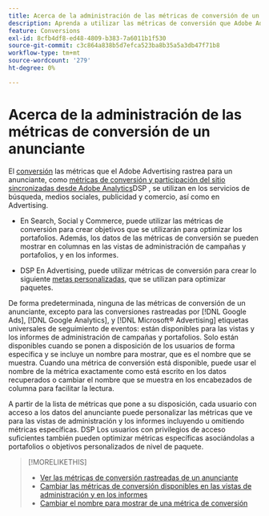 ```yaml
---
title: Acerca de la administración de las métricas de conversión de un anunciante
description: Aprenda a utilizar las métricas de conversión que Adobe Advertising rastrea para un anunciante.
feature: Conversions
exl-id: 8cfb4df8-ed48-4809-b383-7a6011b1f530
source-git-commit: c3c864a838b5d7efca523ba8b35a5a3db47f71b8
workflow-type: tm+mt
source-wordcount: '279'
ht-degree: 0%

---
```


# Acerca de la administración de las métricas de conversión de un anunciante

El [conversión](/help/search-social-commerce/glossary.md#c-d) las métricas que el Adobe Advertising rastrea para un anunciante, como [métricas de conversión y participación del sitio sincronizadas desde Adobe Analytics](/help/integrations/analytics/analytics-data-in-advertising.md)DSP , se utilizan en los servicios de búsqueda, medios sociales, publicidad y comercio, así como en Advertising.

* En Search, Social y Commerce, puede utilizar las métricas de conversión para crear objetivos que se utilizarán para optimizar los portafolios. Además, los datos de las métricas de conversión se pueden mostrar en columnas en las vistas de administración de campañas y portafolios, y en los informes.

* DSP En Advertising, puede utilizar métricas de conversión para crear lo siguiente [metas personalizadas](/help/dsp/optimization/custom-goal.md), que se utilizan para optimizar paquetes.

De forma predeterminada, ninguna de las métricas de conversión de un anunciante, excepto para las conversiones rastreadas por [!DNL Google Ads], [!DNL Google Analytics], y [!DNL Microsoft® Advertising] etiquetas universales de seguimiento de eventos: están disponibles para las vistas y los informes de administración de campañas y portafolios. Solo están disponibles cuando se ponen a disposición de los usuarios de forma específica y se incluye un nombre para mostrar, que es el nombre que se muestra. Cuando una métrica de conversión está disponible, puede usar el nombre de la métrica exactamente como está escrito en los datos recuperados o cambiar el nombre que se muestra en los encabezados de columna para facilitar la lectura.

A partir de la lista de métricas que pone a su disposición, cada usuario con acceso a los datos del anunciante puede personalizar las métricas que ve para las vistas de administración y los informes incluyendo u omitiendo métricas específicas. DSP Los usuarios con privilegios de acceso suficientes también pueden optimizar métricas específicas asociándolas a portafolios o objetivos personalizados de nivel de paquete.

>[!MORELIKETHIS]
>
>* [Ver las métricas de conversión rastreadas de un anunciante](conversion-metric-view-tracked.md)
>* [Cambiar las métricas de conversión disponibles en las vistas de administración y en los informes](conversion-metric-edit-available.md)
>* [Cambiar el nombre para mostrar de una métrica de conversión](conversion-metric-edit-display-name.md)
